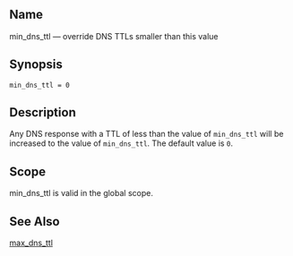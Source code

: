 <a name="conf.ref.min_dns_ttl"></a>
## Name

min_dns_ttl — override DNS TTLs smaller than this value

## Synopsis

`min_dns_ttl = 0`

<a name="idp25577104"></a>
## Description

Any DNS response with a TTL of less than the value of `min_dns_ttl` will be increased to the value of `min_dns_ttl`. The default value is `0`.

<a name="idp25580336"></a>
## Scope

min_dns_ttl is valid in the global scope.

<a name="idp25582160"></a>
## See Also

[max_dns_ttl](conf.ref.max_dns_ttl "max_dns_ttl")
